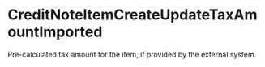 # CreditNoteItemCreateUpdateTaxAmountImported

Pre-calculated tax amount for the item, if provided by the external system.

